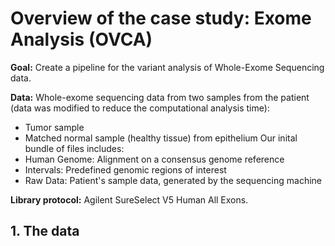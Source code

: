 # Overview of the case study: Exome Analysis (OVCA)

**Goal:** Create a pipeline for the variant analysis of Whole-Exome Sequencing data.

**Data:** Whole-exome sequencing data from two samples from the patient (data was modified to reduce the computational analysis time):
* Tumor sample
* Matched normal sample (healthy tissue) from epithelium
Our inital bundle of files includes:
* Human Genome: Alignment on a consensus genome reference
* Intervals: Predefined genomic regions of interest
* Raw Data: Patient's sample data, generated by the sequencing machine

**Library protocol:** Agilent SureSelect V5 Human All Exons.

## 1. The data


